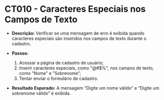# CT010 - Caracteres Especiais nos Campos de Texto

- **Descrição:** Verificar se uma mensagem de erro é exibida quando caracteres especiais são inseridos nos campos de texto durante o cadastro.
- **Passos:**
    1. Acessar a página de cadastro de usuário;
    2. Inserir caracteres especiais, como "@#$%", nos campos de texto, como "Nome” e "Sobrenome”;
    3. Tentar enviar o formulário de cadastro.
    
- **Resultado Esperado:** A mensagem "Digite um nome válido” e “Digite um sobrenome válido” é exibida.
